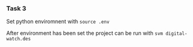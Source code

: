 ### Task 3

Set python enviromnent with `source .env`

After environment has been set the project can be run with `svm digital-watch.des`